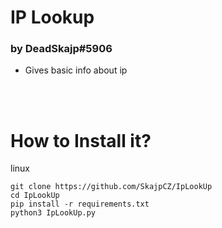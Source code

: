 # IP Lookup
### by DeadSkajp#5906

- Gives basic info about ip

<br><br>

# How to Install it?
linux
```
git clone https://github.com/SkajpCZ/IpLookUp
cd IpLookUp
pip install -r requirements.txt
python3 IpLookUp.py
```
